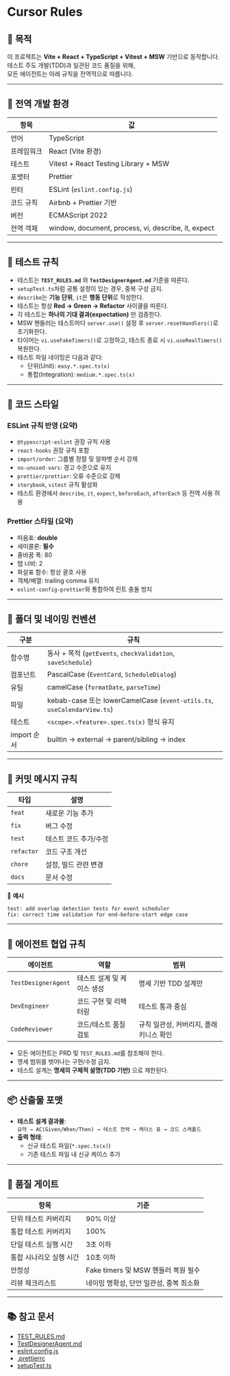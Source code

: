# Cursor Rules

## 🎯 목적
이 프로젝트는 **Vite + React + TypeScript + Vitest + MSW** 기반으로 동작합니다.  
테스트 주도 개발(TDD)과 일관된 코드 품질을 위해,  
모든 에이전트는 아래 규칙을 전역적으로 따릅니다.

---

## 🧩 전역 개발 환경
| 항목 | 값 |
|------|------|
| 언어 | TypeScript |
| 프레임워크 | React (Vite 환경) |
| 테스트 | Vitest + React Testing Library + MSW |
| 포맷터 | Prettier |
| 린터 | ESLint (`eslint.config.js`) |
| 코드 규칙 | Airbnb + Prettier 기반 |
| 버전 | ECMAScript 2022 |
| 전역 객체 | window, document, process, vi, describe, it, expect |

---

## 🧪 테스트 규칙
- 테스트는 **`TEST_RULES.md`** 와 **`TestDesignerAgent.md`** 기준을 따른다.  
- `setupTest.ts`처럼 공통 설정이 있는 경우, 중복 구성 금지.  
- `describe`는 **기능 단위**, `it`은 **행동 단위**로 작성한다.  
- 테스트는 항상 **Red → Green → Refactor** 사이클을 따른다.  
- 각 테스트는 **하나의 기대 결과(expectation)** 만 검증한다.  
- MSW 핸들러는 테스트마다 `server.use()` 설정 후 `server.resetHandlers()`로 초기화한다.  
- 타이머는 `vi.useFakeTimers()`로 고정하고, 테스트 종료 시 `vi.useRealTimers()` 복원한다.  
- 테스트 파일 네이밍은 다음과 같다:
  - 단위(Unit): `easy.*.spec.ts(x)`
  - 통합(Integration): `medium.*.spec.ts(x)`

---

## 🧠 코드 스타일
### ESLint 규칙 반영 (요약)
- `@typescript-eslint` 권장 규칙 사용
- `react-hooks` 권장 규칙 포함
- `import/order`: 그룹별 정렬 및 알파벳 순서 강제
- `no-unused-vars`: 경고 수준으로 유지
- `prettier/prettier`: 오류 수준으로 강제
- `storybook`, `vitest` 규칙 활성화
- 테스트 환경에서 `describe`, `it`, `expect`, `beforeEach`, `afterEach` 등 전역 사용 허용

### Prettier 스타일 (요약)
- 따옴표: **double**
- 세미콜론: **필수**
- 줄바꿈 폭: 80
- 탭 너비: 2
- 화살표 함수: 항상 괄호 사용
- 객체/배열: trailing comma 유지
- `eslint-config-prettier`와 통합하여 린트 충돌 방지

---

## 🧱 폴더 및 네이밍 컨벤션
| 구분 | 규칙 |
|------|------|
| 함수명 | 동사 + 목적 (`getEvents`, `checkValidation`, `saveSchedule`) |
| 컴포넌트 | PascalCase (`EventCard`, `ScheduleDialog`) |
| 유틸 | camelCase (`formatDate`, `parseTime`) |
| 파일 | kebab-case 또는 lowerCamelCase (`event-utils.ts`, `useCalendarView.ts`) |
| 테스트 | `<scope>.<feature>.spec.ts(x)` 형식 유지 |
| import 순서 | builtin → external → parent/sibling → index |

---

## 💬 커밋 메시지 규칙
| 타입 | 설명 |
|------|------|
| `feat` | 새로운 기능 추가 |
| `fix` | 버그 수정 |
| `test` | 테스트 코드 추가/수정 |
| `refactor` | 코드 구조 개선 |
| `chore` | 설정, 빌드 관련 변경 |
| `docs` | 문서 수정 |

📘 **예시**
```
test: add overlap detection tests for event scheduler  
fix: correct time validation for end-before-start edge case
```

---

## 🧩 에이전트 협업 규칙
| 에이전트 | 역할 | 범위 |
|-----------|------|------|
| `TestDesignerAgent` | 테스트 설계 및 케이스 생성 | 명세 기반 TDD 설계만 |
| `DevEngineer` | 코드 구현 및 리팩터링 | 테스트 통과 중심 |
| `CodeReviewer` | 코드/테스트 품질 검토 | 규칙 일관성, 커버리지, 플래키니스 확인 |

- 모든 에이전트는 PRD 및 `TEST_RULES.md`를 참조해야 한다.  
- 명세 범위를 벗어나는 구현/수정 금지.  
- 테스트 설계는 **명세의 구체적 설명(TDD 기반)** 으로 제한된다.

---

## 📦 산출물 포맷
- **테스트 설계 결과물**:  
  `요약 → AC(Given/When/Then) → 테스트 전략 → 케이스 표 → 코드 스캐폴드`
- **출력 형태**:  
  - 신규 테스트 파일(`*.spec.ts(x)`)  
  - 기존 테스트 파일 내 신규 케이스 추가  

---

## 🚧 품질 게이트
| 항목 | 기준 |
|------|------|
| 단위 테스트 커버리지 | 90% 이상 |
| 통합 테스트 커버리지 | 100% |
| 단일 테스트 실행 시간 | 3초 이하 |
| 통합 시나리오 실행 시간 | 10초 이하 |
| 안정성 | Fake timers 및 MSW 핸들러 복원 필수 |
| 리뷰 체크리스트 | 네이밍 명확성, 단언 일관성, 중복 최소화 |

---

## 📚 참고 문서
- [TEST_RULES.md](./TEST_RULES.md)  
- [TestDesignerAgent.md](./agents/TestDesignerAgent.md)  
- [eslint.config.js](./eslint.config.js)  
- [.prettierrc](./.prettierrc)  
- [setupTest.ts](./src/setupTest.ts)
